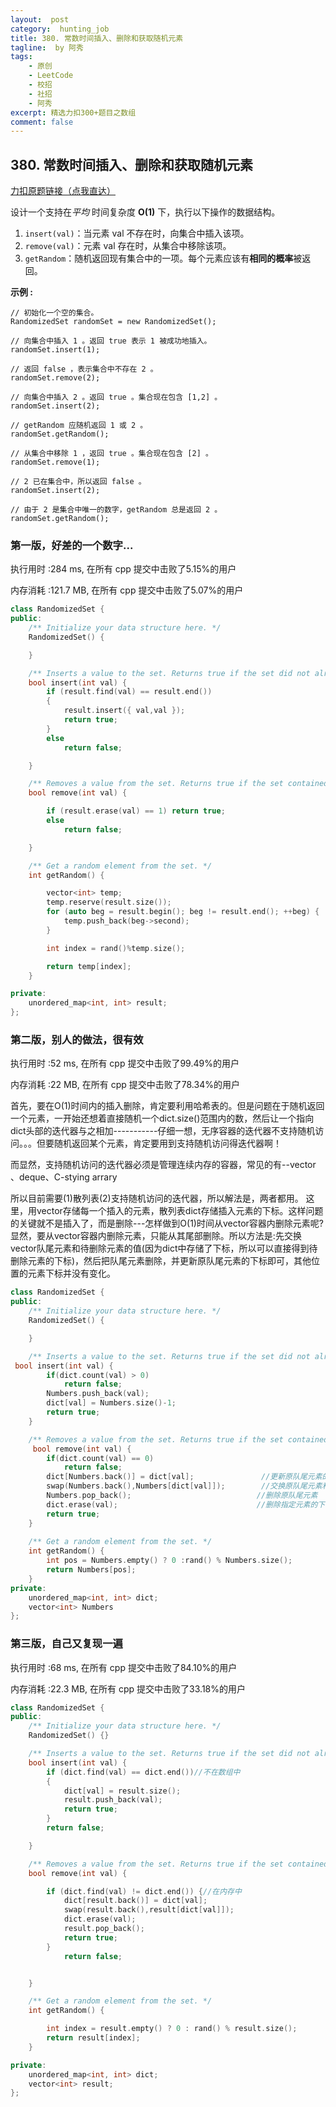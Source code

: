 ```yaml
---
layout:  post
category:  hunting_job
title: 380. 常数时间插入、删除和获取随机元素
tagline:  by 阿秀
tags:
    - 原创
    - LeetCode
    - 校招
    - 社招
    - 阿秀
excerpt: 精选力扣300+题目之数组
comment: false
---
```






## 380. 常数时间插入、删除和获取随机元素

[力扣原题链接（点我直达）](https://leetcode-cn.com/problems/insert-delete-getrandom-o1/)

设计一个支持在*平均* 时间复杂度 **O(1)** 下，执行以下操作的数据结构。

1. `insert(val)`：当元素 val 不存在时，向集合中插入该项。
2. `remove(val)`：元素 val 存在时，从集合中移除该项。
3. `getRandom`：随机返回现有集合中的一项。每个元素应该有**相同的概率**被返回。

**示例 :**

```
// 初始化一个空的集合。
RandomizedSet randomSet = new RandomizedSet();

// 向集合中插入 1 。返回 true 表示 1 被成功地插入。
randomSet.insert(1);

// 返回 false ，表示集合中不存在 2 。
randomSet.remove(2);

// 向集合中插入 2 。返回 true 。集合现在包含 [1,2] 。
randomSet.insert(2);

// getRandom 应随机返回 1 或 2 。
randomSet.getRandom();

// 从集合中移除 1 ，返回 true 。集合现在包含 [2] 。
randomSet.remove(1);

// 2 已在集合中，所以返回 false 。
randomSet.insert(2);

// 由于 2 是集合中唯一的数字，getRandom 总是返回 2 。
randomSet.getRandom();
```





### 第一版，好差的一个数字...



执行用时 :284 ms, 在所有 cpp 提交中击败了5.15%的用户

内存消耗 :121.7 MB, 在所有 cpp 提交中击败了5.07%的用户



```c++
class RandomizedSet {
public:
	/** Initialize your data structure here. */
	RandomizedSet() {

	}

	/** Inserts a value to the set. Returns true if the set did not already contain the specified element. */
	bool insert(int val) {
		if (result.find(val) == result.end())
		{
			result.insert({ val,val });
			return true;
		}
		else
			return false;

	}

	/** Removes a value from the set. Returns true if the set contained the specified element. */
	bool remove(int val) {

		if (result.erase(val) == 1) return true;
		else
			return false;

	}

	/** Get a random element from the set. */
	int getRandom() {

		vector<int> temp;
		temp.reserve(result.size());
		for (auto beg = result.begin(); beg != result.end(); ++beg) {
			temp.push_back(beg->second);
		}

		int index = rand()%temp.size();

		return temp[index];
	}

private:
	unordered_map<int, int> result;
};
```





### 第二版，别人的做法，很有效



执行用时 :52 ms, 在所有 cpp 提交中击败了99.49%的用户

内存消耗 :22 MB, 在所有 cpp 提交中击败了78.34%的用户



首先，要在O(1)时间内的插入删除，肯定要利用哈希表的。但是问题在于随机返回一个元素，一开始还想着直接随机一个dict.size()范围内的数，然后让一个指向dict头部的迭代器与之相加-----------仔细一想，无序容器的迭代器不支持随机访问。。。但要随机返回某个元素，肯定要用到支持随机访问得迭代器啊！

而显然，支持随机访问的迭代器必须是管理连续内存的容器，常见的有--vector 、deque、C-stying arrary

所以目前需要(1)散列表(2)支持随机访问的迭代器，所以解法是，两者都用。 这里，用vector存储每一个插入的元素，散列表dict存储插入元素的下标。这样问题的关键就不是插入了，而是删除---怎样做到O(1)时间从vector容器内删除元素呢?显然，要从vector容器内删除元素，只能从其尾部删除。所以方法是:先交换vector队尾元素和待删除元素的值(因为dict中存储了下标，所以可以直接得到待删除元素的下标)，然后把队尾元素删除，并更新原队尾元素的下标即可，其他位置的元素下标并没有变化。





```c++
class RandomizedSet {
public:
	/** Initialize your data structure here. */
	RandomizedSet() {

	}

	/** Inserts a value to the set. Returns true if the set did not already contain the specified element. */
 bool insert(int val) {
        if(dict.count(val) > 0)
            return false;
        Numbers.push_back(val);
        dict[val] = Numbers.size()-1; 
        return true;
    }

	/** Removes a value from the set. Returns true if the set contained the specified element. */
	 bool remove(int val) {
        if(dict.count(val) == 0)
            return false;
        dict[Numbers.back()] = dict[val];               //更新原队尾元素的下标
        swap(Numbers.back(),Numbers[dict[val]]);        //交换原队尾元素和待删除元素
        Numbers.pop_back();                            //删除原队尾元素
        dict.erase(val);                               //删除指定元素的下标
        return true;
    }
    
    /** Get a random element from the set. */
    int getRandom() {
        int pos = Numbers.empty() ? 0 :rand() % Numbers.size();
        return Numbers[pos];
    }
private:
	unordered_map<int, int> dict;
    vector<int> Numbers
};
```







### 第三版，自己又复现一遍



执行用时 :68 ms, 在所有 cpp 提交中击败了84.10%的用户

内存消耗 :22.3 MB, 在所有 cpp 提交中击败了33.18%的用户





```c++
class RandomizedSet {
public:
	/** Initialize your data structure here. */
	RandomizedSet() {}

	/** Inserts a value to the set. Returns true if the set did not already contain the specified element. */
	bool insert(int val) {
		if (dict.find(val) == dict.end())//不在数组中
		{
			dict[val] = result.size();
			result.push_back(val);
			return true;
		}
		return false;

	}

	/** Removes a value from the set. Returns true if the set contained the specified element. */
	bool remove(int val) {

		if (dict.find(val) != dict.end()) {//在内存中		
			dict[result.back()] = dict[val];
			swap(result.back(),result[dict[val]]);
			dict.erase(val);
			result.pop_back();
			return true;
		}
			return false;


	}

	/** Get a random element from the set. */
	int getRandom() {

		int index = result.empty() ? 0 : rand() % result.size();
		return result[index];
	}

private:
	unordered_map<int, int> dict;
	vector<int> result;
};
```

<p id="根据字符出现频率排序"></p>

